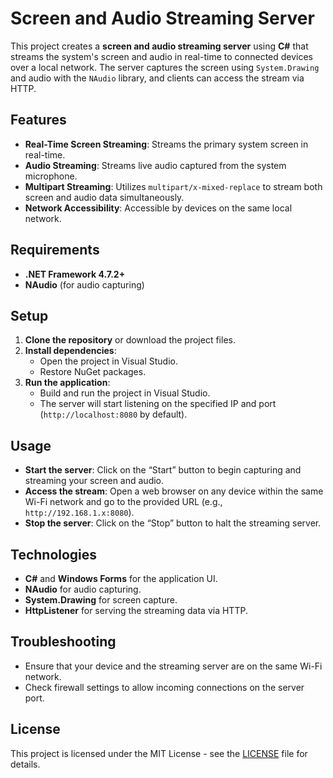 
# Screen and Audio Streaming Server

This project creates a **screen and audio streaming server** using **C#** that streams the system's screen and audio in real-time to connected devices over a local network. The server captures the screen using `System.Drawing` and audio with the `NAudio` library, and clients can access the stream via HTTP.

## Features
- **Real-Time Screen Streaming**: Streams the primary system screen in real-time.
- **Audio Streaming**: Streams live audio captured from the system microphone.
- **Multipart Streaming**: Utilizes `multipart/x-mixed-replace` to stream both screen and audio data simultaneously.
- **Network Accessibility**: Accessible by devices on the same local network.

## Requirements
- **.NET Framework 4.7.2+**
- **NAudio** (for audio capturing)

## Setup

1. **Clone the repository** or download the project files.
2. **Install dependencies**:
    - Open the project in Visual Studio.
    - Restore NuGet packages.
3. **Run the application**:
    - Build and run the project in Visual Studio.
    - The server will start listening on the specified IP and port (`http://localhost:8080` by default).

## Usage

- **Start the server**: Click on the “Start” button to begin capturing and streaming your screen and audio.
- **Access the stream**: Open a web browser on any device within the same Wi-Fi network and go to the provided URL (e.g., `http://192.168.1.x:8080`).
- **Stop the server**: Click on the “Stop” button to halt the streaming server.

## Technologies
- **C#** and **Windows Forms** for the application UI.
- **NAudio** for audio capturing.
- **System.Drawing** for screen capture.
- **HttpListener** for serving the streaming data via HTTP.

## Troubleshooting
- Ensure that your device and the streaming server are on the same Wi-Fi network.
- Check firewall settings to allow incoming connections on the server port.

## License
This project is licensed under the MIT License - see the [LICENSE](LICENSE) file for details.
